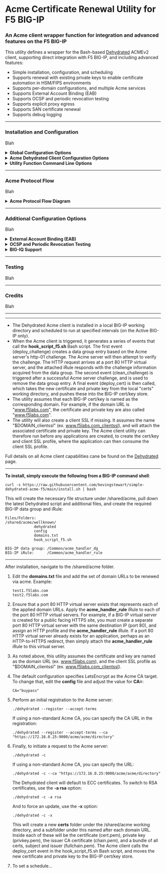 # Acme Certificate Renewal Utility for F5 BIG-IP

### An Acme client wrapper function for integration and advanced features on the F5 BIG-IP

This utility defines a wrapper for the Bash-based [Dehydrated](https://github.com/dehydrated-io/dehydrated) ACMEv2 client, supporting direct integration with F5 BIG-IP, and including advanced features:

* Simple installation, configuration, and scheduling
* Supports renewal with existing private keys to enable certificate automation in HSM/FIPS environments
* Supports per-domain configurations, and multiple Acme services
* Supports External Account Binding (EAB)
* Supports OCSP and periodic revocation testing
* Supports explicit proxy egress
* Supports SAN certificate renewal
* Supports debug logging

------------
### Installation and Configuration
Blah

<details>
<summary><b>Global Configuration Options</b></summary>
</details>

<details>
<summary><b>Acme Dehydrated Client Configuration Options</b></summary>
</details>

<details>
<summary><b>Utility Function Command Line Options</b></summary>
</details>

------------
### Acme Protocol Flow
Blah

<details>
<summary><b>Acme Protocol Flow Diagram</b></summary>
</details>

------------
### Additional Configuration Options
Blah

<details>
<summary><b>External Account Binding (EAB)</b></summary>
</details>

<details>
<summary><b>OCSP and Periodic Revocation Testing</b></summary>
</details>

<details>
<summary><b>BIG-IQ Support</b></summary>
</details>

------------
### Testing
Blah

------------
### Credits
Blah



------------
------------


* The Dehydrated Acme client is installed in a local BIG-IP working directory and scheduled to run at specified intervals (on the Active BIG-IP only).
* When the Acme client is triggered, it generates a series of events that call the **hook_script_f5.sh** Bash script. The first event (deploy_challenge) creates a data group entry based on the Acme server's http-01 challenge. The Acme server will then attempt to verify the challenge. The HTTP request arrives at a port 80 HTTP virtual server, and the attached iRule responds with the challenge information acquired from the data group. The second event (clean_challenge) is triggered after a successful Acme server challenge, and is used to remove the data group entry. A final event (deploy_cert) is then called, which takes the new certificate and private key from the local "certs" working directory, and pushes these into the BIG-IP cert/key store.
* The utility assumes that each BIG-IP cert/key is named as the corresponding domain. For example, if the domain URL is "www.f5labs.com", the certificate and private key are also called "www.f5labs.com".
* The utility will also create a client SSL if missing. It assumes the name "$DOMAIN_clientssl" (ex. www.f5labs.com_clientssl), and will attach the associated certificate and private key. The Acme client utility can therefore run before any applications are created, to create the cert/key and client SSL profile, where the application can then consume the client SSL profile.

Full details on all Acme client capabilities cane be found on the [Dehydrated](https://github.com/dehydrated-io/dehydrated) page.

-----------------

**To install, simply execute the following from a BIG-IP command shell**:
```
curl -s https://raw.githubusercontent.com/kevingstewart/simple-dehydrated-acme-f5/main/install.sh | bash
```

This will create the necessary file structure under /shared/acme, pull down the latest Dehydrated script and additional files, and create the required BIG-IP data group and iRule:

```
Files/Folders:
/shared/acme/wellknown/
             dehydrated
             config
             domains.txt
             hook_script_f5.sh

BIG-IP data group: /Common/acme_handler_dg
BIG-IP iRule:      /Common/acme_handler_rule
```

-----------------

After installation, navigate to the /shared/acme folder.

1. Edit the **domains.txt** file and add the set of domain URLs to be renewed via acme. Example:
   ```
   test1.f5labs.com
   test2.f5labs.com
   ```

2. Ensure that a port 80 HTTP virtual server exists that represents each of the applied domain URLs. Apply the **acme_handler_rule** iRule to each of the port 80 HTTP virtual servers. For example, if a BIG-IP virtual server is created for a public facing HTTPS site, you must create a separate port 80 HTTP virtual server with the same destination IP (port 80), and assign an HTTP profile and the **acme_handler_rule** iRule. If a port 80 HTTP virtual server already exists for an application, perhaps as an HTTP-to-HTTPS redirect, then simply attach the **acme_handler_rule** iRule to this virtual server.

3. As noted above, this utility assumes the certificate and key are named as the domain URL (ex. www.f5labs.com), and the client SSL profile as "$DOMAIN_clientssl" (ex. www.f5labs.com_clientssl).

4. The default configuration specifies LetsEncrypt as the Acme CA target. To change that, edit the **config** file and adjust the value for **CA=**:
   ```
   CA="buypass"
   ```

5. Perform an initial registration to the Acme server:
   ```
   ./dehydrated --register --accept-terms
   ```
   If using a non-standard Acme CA, you can specify the CA URL in the registration:
   ```
   ./dehydrated --register --accept-terms --ca "https://172.16.0.25:9000/acme/acme/directory"
   ```

6. Finally, to initiate a request to the Acme server:
   ```
   ./dehydrated -c 
   ```
   If using a non-standard Acme CA, you can specify the URL:
   ```
   ./dehydrated -c --ca "https://172.16.0.25:9000/acme/acme/directory"
   ```
   The Dehydrated client will default to ECC certificates. To switch to RSA certificates, use the **-a rsa** option:
   ```
   ./dehydrated -c -a rsa
   ```
   And to force an update, use the **-x** option:
   ```
   ./dehydrated -c -x
   ```
   This will create a new **certs** folder under the /shared/acme working directory, and a subfolder under this named after each domain URL. Inside each of these will be the certificate (cert.pem), private key (privkey.pem), the issuer CA certificate (chain.pem), and a bundle of all certs, subject and issuer (fullchain.pem). The Acme client calls the deploy_cert event in the hook_script_f5.sh Bash script, and moves the new certificate and private key to the BIG-IP cert/key store.
   
7. To set a schedule...





